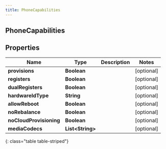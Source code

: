 ```yaml
---
title: PhoneCapabilities
---
```

## PhoneCapabilities


## Properties

| Name | Type | Description | Notes |
| ------------ | ------------- | ------------- | ------------- |
| **provisions** | **Boolean** |  |  [optional] |
| **registers** | **Boolean** |  |  [optional] |
| **dualRegisters** | **Boolean** |  |  [optional] |
| **hardwareIdType** | **String** |  |  [optional] |
| **allowReboot** | **Boolean** |  |  [optional] |
| **noRebalance** | **Boolean** |  |  [optional] |
| **noCloudProvisioning** | **Boolean** |  |  [optional] |
| **mediaCodecs** | **List&lt;String&gt;** |  |  [optional] |
{: class="table table-striped"}



